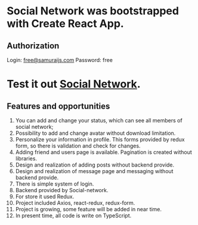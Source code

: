 # Social Network was bootstrapped with Create React App.
## Authorization
Login: free@samuraijs.com
Password: free
# Test it out [Social Network](https://jacygames.github.io/SocialNetwork-Samurai/#/).

## Features and opportunities

1. You can add and change your status, which can see all members of social network;
2. Possibility to add and change avatar without download limitation.
3. Personalize your information in profile. This forms provided by redux form, so there is validation and check for changes.
4. Adding friend and users page is available. Pagination is created without libraries.
5. Design and realization of adding posts without backend provide.
6. Design and realization of message page and messaging without backend provide.
7. There is simple system of login.
8. Backend provided by Social-network.
9.  For store it used Redux.
10. Project included Axios, react-redux, redux-form.
11. Project is growing, some feature will be added in near time.
12. In present time, all code is write on TypeScript.
